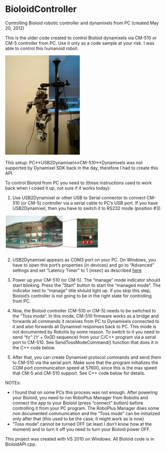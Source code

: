 # BioloidController

Controlling Bioloid robotic controller and dynamixels from PC (created May 20, 2012)

This is the older code created to control Bioloid dynamixels via CM-510 or CM-5 controller from PC. Use it only as a code sample at your risk. 
I was able to control this humanoid robot:

![Bioloid Humanoid Type A](pics/bioloidhumanoidonthepole.jpg)

This setup: PC<->USB2Dynamixel<->CM-510<->Dynamixels was not supported by Dynamixel SDK back in the day, therefore I had to create this API.

To control Bioloid from PC you need to (these instructions used to work back when I coded it up, not sure if it works today):

1) Use USB2Dynamixel or other USB to Serial connector to connect CM-510 (or CM-5) controller via a serial cable to PC’s USB port. 
If you have USB2Dynamixel, then you have to switch it to RS232 mode (position #3)

![USB2Dynamixel](pics/usb2dynamixel.jpg)

2) USB2Dynamixel appears as COM3 port on your PC. On Windows, you have to open this port’s properties (in devices) and 
go to “Advanced” settings and set “Latency Timer” to 1 (msec) as described [here](http://support.robotis.com/en/software/dynamixel_sdk/usb2dynamixel/usb2dxl_windows.htm)

3) Power up your CM-510 (or CM-5). The “manage” mode indicator should start blinking. 
Press the “Start” button to start the “managed mode”. The indicator next to “manage” title should light up. 
If you skip this step, Bioloid’s controller is not going to be in the right state for controlling from PC.

4) Now, the Bioloid controller (CM-510 or CM-5) needs to be switched to the “Toss mode“. 
In this mode, CM-510 firmware works as a bridge and forwards all commands it receives from PC to Dynamixels connected to it and 
also forwards all Dynamixel responses back to PC. This mode is not documented by Robotis by some reason. 
To switch to it you need to send “t\r” (‘t’ + 0x0D sequence) from your C/C++ program via a serial port to CM-510. 
See SendTossModeCommand() function that does it in the C++ code below.

5) After that, you can create Dynamixel protocol commands and send them to CM-510 via the serial port. 
Make sure that the program initializes the COM port communication speed at 57600, since this is the max speed that CM-5 and CM-510 support. 
See C++ code below for details.

NOTEs: 
- I found that on some PCs this process was not enough. After powering your Bioloid, you need to run RoboPlus Manager from Robotis and connect the app to your Bioloid 
(press “connect” button) before controlling it from your PC program. The RoboPlus Manager does some non documented communication and the “Toss mode” can be initialized 
only after that (this used to be the case, it might work as is now)
- “Toss mode” cannot be turned OFF (at least I don’t know how at the moment) and to turn it off you need to turn your Bioloid power OFF.

This project was created with VS 2010 on Windows. All Bioloid code is in BioloidAPI.cpp.
